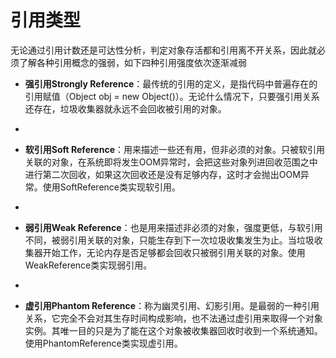 # 引用类型
无论通过引用计数还是可达性分析，判定对象存活都和引用离不开关系，因此就必须了解各种引用概念的强弱，如下四种引用强度依次逐渐减弱

* **强引用Strongly Reference**：最传统的引用的定义，是指代码中普遍存在的引用赋值（Object obj = new Object()）。无论什么情况下，只要强引用关系还存在，垃圾收集器就永远不会回收被引用的对象。
-
* **软引用Soft Reference**：用来描述一些还有用，但非必须的对象。只被软引用关联的对象，在系统即将发生OOM异常时，会把这些对象列进回收范围之中进行第二次回收，如果这次回收还是没有足够内存，这时才会抛出OOM异常。使用SoftReference类实现软引用。
-
* **弱引用Weak Reference**：也是用来描述非必须的对象，强度更低，与软引用不同，被弱引用关联的对象，只能生存到下一次垃圾收集发生为止。当垃圾收集器开始工作，无论内存是否足够都会回收只被弱引用关联的对象。使用WeakReference类实现弱引用。
-
* **虚引用Phantom Reference**：称为幽灵引用、幻影引用。是最弱的一种引用关系，它完全不会对其生存时间构成影响，也不法通过虚引用来取得一个对象实例。其唯一目的只是为了能在这个对象被收集器回收时收到一个系统通知。使用PhantomReference类实现虚引用。

